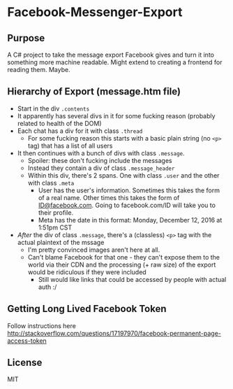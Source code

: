 # Facebook-Messenger-Export

## Purpose
A C# project to take the message export Facebook gives and turn it into something more machine readable. Might extend to creating a frontend for reading them. Maybe. 


## Hierarchy of Export (message.htm file)
* Start in the div `.contents`
* It apparently has several divs in it for some fucking reason (probably related to health of the DOM)
* Each chat has a div for it with class `.thread`
    * For some fucking reason this starts with a basic plain string (no `<p>` tag) that has a list of all users
* It then continues with a bunch of divs with class `.message`.
    * Spoiler: these don't fucking include the messages
    * Instead they contain a div of class `.message_header`
    * Within this div, there's 2 spans. One with class `.user` and the other with class `.meta`
        * User has the user's information. Sometimes this takes the form of a real name. Other times this takes the form of ID@facebook.com. Going to facebook.com/ID will take you to their profile. 
        * Meta has the date in this format: Monday, December 12, 2016 at 1:51pm CST
* *After* the div of class `.message`, there's a (classless) `<p>` tag with the actual plaintext of the mssage
    * I'm pretty convinced images aren't here at all.
    * Can't blame Facebook for that one - they can't expose them to the world via their CDN and the processing (+ raw size) of the export would be ridiculous if they were included
        * Still would like links that could be accessed by people with actual auth :/


## Getting Long Lived Facebook Token
Follow instructions here http://stackoverflow.com/questions/17197970/facebook-permanent-page-access-token

## License
MIT